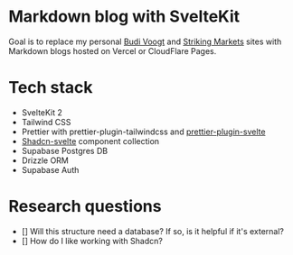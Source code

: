 # Markdown blog with SvelteKit

Goal is to replace my personal [Budi Voogt](https://budivoogt.com/) and [Striking Markets](https://striking.markets/) sites with Markdown blogs hosted on Vercel or CloudFlare Pages.

# Tech stack

-   SvelteKit 2
-   Tailwind CSS
-   Prettier with prettier-plugin-tailwindcss and [prettier-plugin-svelte](https://github.com/sveltejs/prettier-plugin-svelte)
-   [Shadcn-svelte](https://www.shadcn-svelte.com/docs) component collection
-   Supabase Postgres DB
-   Drizzle ORM
-   Supabase Auth

# Research questions

-   [] Will this structure need a database? If so, is it helpful if it's external?
-   [] How do I like working with Shadcn?
